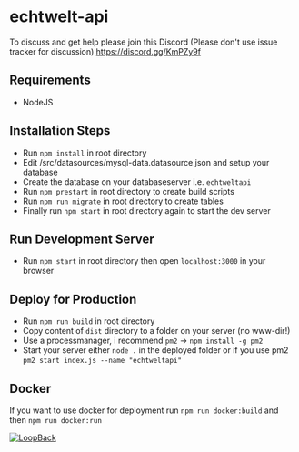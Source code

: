 # echtwelt-api

To discuss and get help please join this Discord (Please don't use issue tracker for discussion) https://discord.gg/KmPZy9f

## Requirements
- NodeJS

## Installation Steps
- Run `npm install` in root directory
- Edit /src/datasources/mysql-data.datasource.json and setup your database
- Create the database on your databaseserver i.e. `echtweltapi`
- Run `npm prestart` in root directory to create build scripts
- Run `npm run migrate` in root directory to create tables
- Finally run `npm start` in root directory again to start the dev server

## Run Development Server
- Run `npm start` in root directory then open `localhost:3000` in your browser

## Deploy for Production
- Run `npm run build` in root directory
- Copy content of `dist` directory to a folder on your server (no www-dir!)
- Use a processmanager, i recommend `pm2` -> `npm install -g pm2`
- Start your server either `node .` in the deployed folder or if you use pm2 `pm2 start index.js --name "echtweltapi"`

## Docker
If you want to use docker for deployment run `npm run docker:build` and then `npm run docker:run`

[![LoopBack](https://github.com/strongloop/loopback-next/raw/master/docs/site/imgs/branding/Powered-by-LoopBack-Badge-(blue)-@2x.png)](http://loopback.io/)
